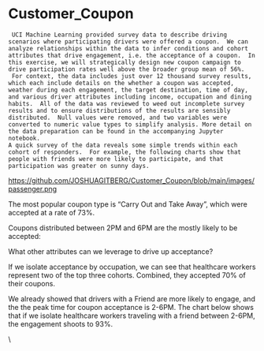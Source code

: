 # Customer_Coupon


     UCI Machine Learning provided survey data to describe driving scenarios where participating drivers were offered a coupon.  We can analyze relationships within the data to infer conditions and cohort attributes that drive engagement, i.e. the acceptance of a coupon.  In this exercise, we will strategically design new coupon campaign to drive participation rates well above the broader group mean of 56%.
     For context, the data includes just over 12 thousand survey results, which each include details on the whether a coupon was accepted, weather during each engagement, the target destination, time of day, and various driver attributes including income, occupation and dining habits.  All of the data was reviewed to weed out incomplete survey results and to ensure distributions of the results are sensibly distributed.  Null values were removed, and two variables were converted to numeric value types to simplify analysis. More detail on the data preparation can be found in the accompanying Jupyter notebook.   
    A quick survey of the data reveals some simple trends within each cohort of responders.  For example, the following charts show that people with friends were more likely to participate, and that participation was greater on sunny days.

https://github.com/JOSHUAGITBERG/Customer_Coupon/blob/main/images/passenger.png

The most popular coupon type is “Carry Out and Take Away”, which were accepted at a rate of 73%.

<pic>

Coupons distributed between 2PM and 6PM are the mostly likely to be accepted:

<pic>

<pic>

What other attributes can we leverage to drive up acceptance?

If we isolate acceptance by occupation, we can see that healthcare workers represent two of the top three cohorts.  Combined, they accepted 70% of their coupons.  

<pic>

We already showed that drivers with a Friend are more likely to engage, and the the peak time for coupon acceptance is 2-6PM.  The chart below shows that if we isolate healthcare workers traveling with a friend between 2-6PM, the engagement shoots to 93%.   


\



